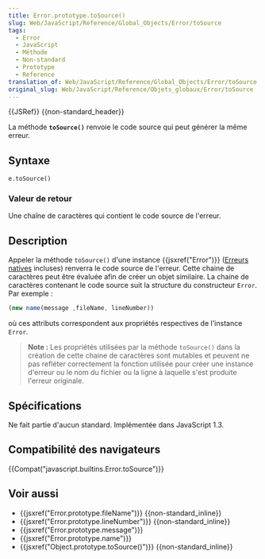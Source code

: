 ```yaml
---
title: Error.prototype.toSource()
slug: Web/JavaScript/Reference/Global_Objects/Error/toSource
tags:
  - Error
  - JavaScript
  - Méthode
  - Non-standard
  - Prototype
  - Reference
translation_of: Web/JavaScript/Reference/Global_Objects/Error/toSource
original_slug: Web/JavaScript/Reference/Objets_globaux/Error/toSource
---
```

{{JSRef}} {{non-standard_header}}

La méthode **`toSource()`** renvoie le code source qui peut générer la même erreur.

## Syntaxe

    e.toSource()

### Valeur de retour

Une chaîne de caractères qui contient le code source de l'erreur.

## Description

Appeler la méthode `toSource()` d'une instance {{jsxref("Error")}} ([Erreurs natives](/fr/docs/JavaScript/Reference/Objets_globaux/Error#Error_types) incluses) renverra le code source de l'erreur. Cette chaine de caractères peut être évaluée afin de créer un objet similaire. La chaine de caractères contenant le code source suit la structure du constructeur `Error`. Par exemple :

```js
(new name(message ,fileName, lineNumber))
```

où ces attributs correspondent aux propriétés respectives de l'instance `Error`.

> **Note :** Les propriétés utilisées par la méthode `toSource()` dans la création de cette chaine de caractères sont mutables et peuvent ne pas refléter correctement la fonction utilisée pour créer une instance d'erreur ou le nom du fichier ou la ligne à laquelle s'est produite l'erreur originale.

## Spécifications

Ne fait partie d'aucun standard. Implémentée dans JavaScript 1.3.

## Compatibilité des navigateurs

{{Compat("javascript.builtins.Error.toSource")}}

## Voir aussi

- {{jsxref("Error.prototype.fileName")}} {{non-standard_inline}}
- {{jsxref("Error.prototype.lineNumber")}} {{non-standard_inline}}
- {{jsxref("Error.prototype.message")}}
- {{jsxref("Error.prototype.name")}}
- {{jsxref("Object.prototype.toSource()")}} {{non-standard_inline}}
